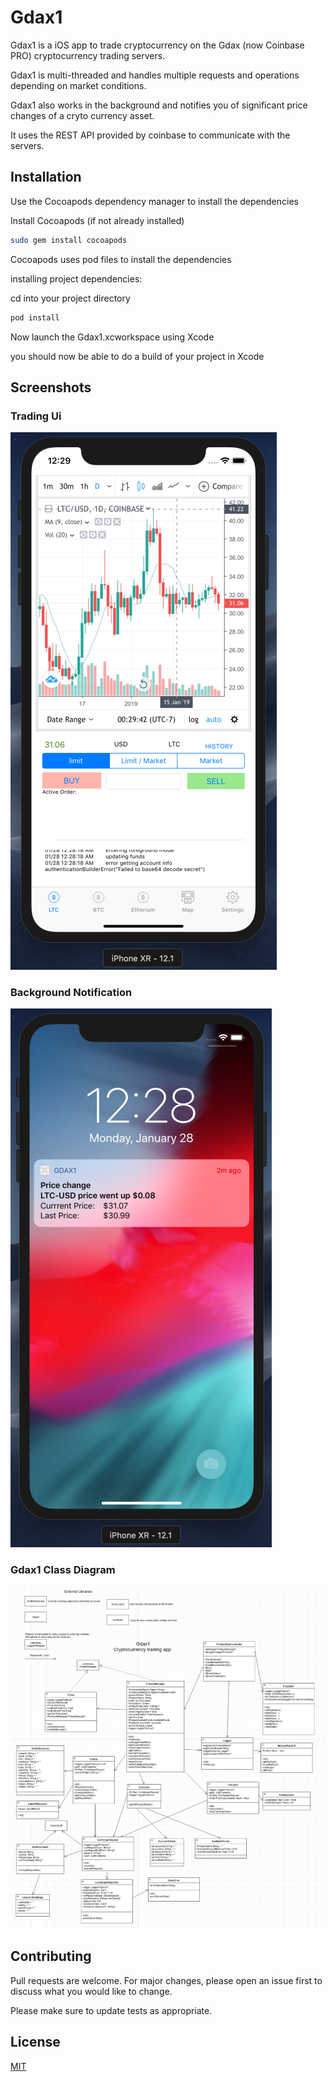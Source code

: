 # Gdax1

Gdax1 is a iOS app to trade cryptocurrency on the Gdax (now Coinbase PRO) cryptocurrency trading servers. 

Gdax1 is multi-threaded and handles multiple requests and operations depending on market conditions.

Gdax1 also works in the background and notifies you of significant price changes of a cryto currency asset. 

It uses the REST API provided by coinbase to communicate with the servers. 


## Installation

Use the Cocoapods dependency manager to install the dependencies

Install Cocoapods (if not already installed) 
```bash
sudo gem install cocoapods
```

Cocoapods uses pod files to install the dependencies

installing project dependencies:

cd into your project directory 

```bash
pod install
```

Now launch the Gdax1.xcworkspace using Xcode

you should now be able to do a build of your project in Xcode


## Screenshots

### Trading Ui 
![Alt text](https://github.com/mmanik726/Gdax1/blob/master/Gdax1_screenshot1.png?raw=true "Gdax1 screenshot1")

### Background Notification 
![Alt text](https://github.com/mmanik726/Gdax1/blob/master/Gdax1_screenshot2.png?raw=true "Gdax1 screenshot2")

### Gdax1 Class Diagram 
![Alt text](https://github.com/mmanik726/Gdax1/blob/master/Gdax1_ClassDiagram.jpg?raw=true "Gdax1 Class Diagram")

## Contributing
Pull requests are welcome. For major changes, please open an issue first to discuss what you would like to change.

Please make sure to update tests as appropriate.

## License
[MIT](https://choosealicense.com/licenses/mit/)
